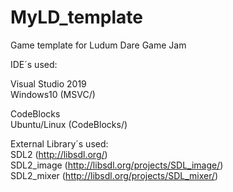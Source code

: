 # MyLD_template
Game template for Ludum Dare Game Jam

IDE´s used:

Visual Studio 2019\
Windows10 (MSVC/)

CodeBlocks\
Ubuntu/Linux (CodeBlocks/)

External Library´s used:\
SDL2 (http://libsdl.org/) \
SDL2_image (http://libsdl.org/projects/SDL_image/) \
SDL2_mixer (http://libsdl.org/projects/SDL_mixer/)
